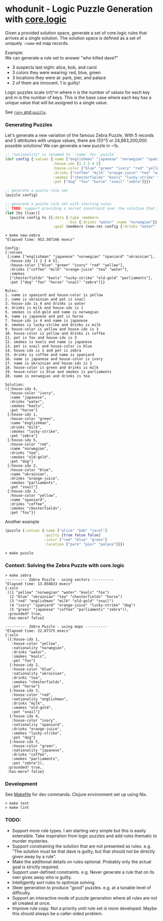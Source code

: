 # whodunit - Logic Puzzle Generation with [core.logic](https://github.com/clojure/core.logic)
Given a provided solution space, generate a set of core.logic rules that arrives at a single solution.
The solution space is defined as a set of uniquely `:name`-ed map records.

Example:<br>
We can generate a rule set to answer "who killed dave?"
* 3 suspects last night: alice, bob, and carol
* 3 colors they were wearing: red, blue, green
* 3 locations they were at: park, pier, and palace
* 2 of them are innocent. 1 is guilty!

Logic puzzles scale (n!)^m where n is the number of values for each key and m is the number of keys. This is the base case where each key has a unique value that will be assigned to a single value.

See [`run+` and `puzzle`](src/whodunit/core.clj).

### Generating Puzzles
Let's generate a new variation of the famous Zebra Puzzle. With 5 records and 5 attributes with unique values, there are (5!)^5 or 24,883,200,000 possible solutions! We can generate a new puzzle in ~1s.

```clojure
;; "nationality" is renamed to `:name` for `puzzle`
(def config {:values {:name ["englishman" "japanese" "norwegian" "spaniard" "ukrainian"]
                      :house-idx [1 2 3 4 5]
                      :house-color ["blue" "green" "ivory" "red" "yellow"]
                      :drinks ["coffee" "milk" "orange-juice" "tea" "water"]
                      :smokes ["chesterfields" "kools" "lucky-strike" "old-gold" "parliaments"]
                      :pet ["dog" "fox" "horse" "snail" "zebra"]}})

;; generate a puzzle rule set
(puzzle config)

;; generate a puzzle rule set with starting rules
;; TODO: support providing a secret constraint over the solution that is not directly exposed as a rule
(let [hs (lvar)]
  (puzzle config hs [{:data {:type :membero
                             :kvs {:drinks "water" :name "norwegian"}}
                      :goal (membero (new-rec config {:drinks "water" :name "norwegian"}) hs)}]))
```

```plaintext
> make new-zebra
"Elapsed time: 952.507166 msecs"

Config:
{:values
 {:name ["englishman" "japanese" "norwegian" "spaniard" "ukrainian"],
  :house-idx [1 2 3 4 5],
  :house-color ["blue" "green" "ivory" "red" "yellow"],
  :drinks ["coffee" "milk" "orange-juice" "tea" "water"],
  :smokes
  ["chesterfields" "kools" "lucky-strike" "old-gold" "parliaments"],
  :pet ["dog" "fox" "horse" "snail" "zebra"]}}

Rules:
1. name is spaniard and house-color is yellow
2. name is ukrainian and pet is snail
3. house-idx is 4 and drinks is water
4. drinks is milk and house-idx is 1
5. smokes is old-gold and name is norwegian
6. name is japanese and pet is horse
7. house-idx is 4 and name is japanese
8. smokes is lucky-strike and drinks is milk
9. house-color is yellow and house-idx is 3
10. house-color is yellow and drinks is coffee
11. pet is fox and house-idx is 3
12. smokes is kools and name is japanese
13. pet is snail and house-color is blue
14. house-idx is 1 and pet is zebra
15. drinks is coffee and name is spaniard
16. name is japanese and house-color is ivory
17. name is ukrainian and house-idx is 2
18. house-color is green and drinks is milk
19. house-color is blue and smokes is parliaments
20. name is norwegian and drinks is tea

Solution:
({:house-idx 4,
  :house-color "ivory",
  :name "japanese",
  :drinks "water",
  :smokes "kools",
  :pet "horse"}
 {:house-idx 1,
  :house-color "green",
  :name "englishman",
  :drinks "milk",
  :smokes "lucky-strike",
  :pet "zebra"}
 {:house-idx 5,
  :house-color "red",
  :name "norwegian",
  :drinks "tea",
  :smokes "old-gold",
  :pet "dog"}
 {:house-idx 2,
  :house-color "blue",
  :name "ukrainian",
  :drinks "orange-juice",
  :smokes "parliaments",
  :pet "snail"}
 {:house-idx 3,
  :house-color "yellow",
  :name "spaniard",
  :drinks "coffee",
  :smokes "chesterfields",
  :pet "fox"})
```

Another example

```clojure
(puzzle {:values {:name ["alice" "bob" "carol"]
                  :guilty [true false false]
                  :color ["red" "blue" "green"]
                  :location ["park" "pier" "palace"]}})
```

```plaintext
> make puzzle
```

### Context: Solving the Zebra Puzzle with core.logic

```plaintext
> make zebra
---------- Zebra Puzzle - using vectors ----------
"Elapsed time: 13.858833 msecs"
{:soln
 ((1 "yellow" "norwegian" "water" "kools" "fox")
  (2 "blue" "ukrainian" "tea" "chesterfields" "horse")
  (3 "red" "englishman" "milk" "old-gold" "snail")
  (4 "ivory" "spaniard" "orange-juice" "lucky-strike" "dog")
  (5 "green" "japanese" "coffee" "parliaments" "zebra")),
 :grounded? true,
 :has-more? false}

---------- Zebra Puzzle - using maps ----------
"Elapsed time: 22.87375 msecs"
{:soln
 ({:house-idx 1,
   :house-color "yellow",
   :nationality "norwegian",
   :drinks "water",
   :smokes "kools",
   :pet "fox"}
  {:house-idx 2,
   :house-color "blue",
   :nationality "ukrainian",
   :drinks "tea",
   :smokes "chesterfields",
   :pet "horse"}
  {:house-idx 3,
   :house-color "red",
   :nationality "englishman",
   :drinks "milk",
   :smokes "old-gold",
   :pet "snail"}
  {:house-idx 4,
   :house-color "ivory",
   :nationality "spaniard",
   :drinks "orange-juice",
   :smokes "lucky-strike",
   :pet "dog"}
  {:house-idx 5,
   :house-color "green",
   :nationality "japanese",
   :drinks "coffee",
   :smokes "parliaments",
   :pet "zebra"}),
 :grounded? true,
 :has-more? false}
```

### Development
See [Makefile](Makefile) for dev commands. Clojure environment set up using Nix.
```
> make test
> make lint
```

### TODO:
* Support more rule types. I am starting very simple but this is easily extensible. Take inspiration from logic puzzles and add rules thematic to murder mysteries.
* Support constraining the solution that are not presented as rules. e.g. "The solution must be that dave is guilty, but that should not be directly given away by a rule".
* Make the additional details on rules optional. Probably only the actual goal is strictly required.
* Support user-defined constraints. e.g. Never generate a rule that on its own gives away who is guilty.
* Intelligently sort rules to optimize solving.
* Steer generation to produce "good" puzzles. e.g. at a tunable level of difficulty.
* Support an interactive mode of puzzle generation where all rules are not all created at once.
* Improve rule copy. Not a priority until rule set is more developed. Maybe this should always be a caller-sided problem.
